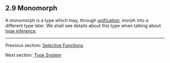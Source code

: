 ## 2.9 Monomorph

A monomorph is a type which may, through [unification](3.5-Unification.md), morph into a different type later. We shall see details about this type when talking about [type inference](3.6-Type_Inference.md).

---

Previous section: [Selective Functions](2.8.4-Selective_Functions.md)

Next section: [Type System](3-Type_System.md)